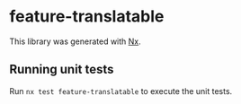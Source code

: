 # feature-translatable

This library was generated with [Nx](https://nx.dev).

## Running unit tests

Run `nx test feature-translatable` to execute the unit tests.
